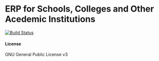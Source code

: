 # ERP for Schools, Colleges and Other Acedemic Institutions
[![Build Status](https://travis-ci.org/frappe/schools.png)](https://travis-ci.org/frappe/schools) 

#### License
GNU General Public License v3
